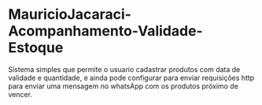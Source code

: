 # MauricioJacaraci-Acompanhamento-Validade-Estoque

Sistema simples que permite o usuario cadastrar produtos com data de validade e quantidade, e ainda pode configurar para enviar requisições http para enviar uma mensagem no whatsApp com os produtos próximo de vencer.
